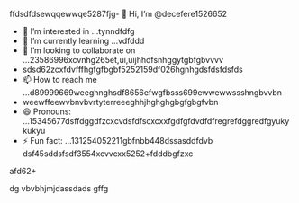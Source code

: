 ffdsdfdsewqqewwqe5287fjg- 👋 Hi, I’m @decefere1526652
- 👀 I’m interested in ...tynndfdfg
- 🌱 I’m currently learning ...vdfddd
- 💞️ I’m looking to collaborate on ...23586996xcvnhg265et,ui,uijhhdfsnhggytgbfgbvvvv
- sdsd62zcxfdvfffhgfgfbgbf5252159df026hgnhgdsfdsfdsfds
- 📫 How to reach me ...d89999669weeghnghsdf8656efwgfbsss699ewwewwssshngbvvbn
- weewffeewvbnvbvrtyterreeeghhjhghghgbgfgbgfvbn
- 😄 Pronouns: ...15345677dsffdggdfzcxcvdsfdfscxcxxfgdfgfdvdfdfregrefdggredfgyukykukyu
- ⚡ Fun fact: ...131254052211gbfnbb448dssasddfdvb
dsf45sddsfsdf3554xcvvcxx5252+fdddbgfzxc
<!---455sdffregfb96+996+v
decefere/decefere is a ✨ special ✨ repository becausfdse its `RE45ADME.md` (this filekjk,j) appears sefdon your GitHub prvdfsofile.bcv
You can click the Preview link to take a look at your changes.dsrtebcv
--->afd62+
dg
vbvbhjmjdassdads
gffg
